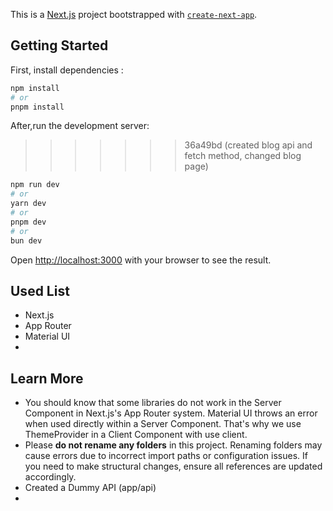 This is a [Next.js](https://nextjs.org) project bootstrapped with [`create-next-app`](https://nextjs.org/docs/app/api-reference/cli/create-next-app).

## Getting Started
First, install dependencies :

```bash
npm install
# or
pnpm install
```
After,run the development server:
>>>>>>> 36a49bd (created blog api and fetch method, changed blog page)

```bash
npm run dev
# or
yarn dev
# or
pnpm dev
# or
bun dev
```

Open [http://localhost:3000](http://localhost:3000) with your browser to see the result.

## Used List
- Next.js
- App Router
- Material UI
- 

## Learn More
- You should know that some libraries do not work in the Server Component in Next.js's App Router system. Material UI throws an error when used directly within a Server Component. That's why we use ThemeProvider in a Client Component with use client.
- Please **do not rename any folders** in this project. Renaming folders may cause errors due to incorrect import paths or configuration issues. If you need to make structural changes, ensure all references are updated accordingly.
- Created a Dummy API (app/api)
- 
